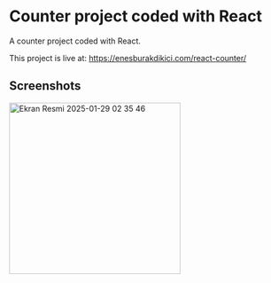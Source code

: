 <h1>Counter project coded with React</h1>

<p>A counter project coded with React.</p>

<p>This project is live at: <a href="https://enesburakdikici.com/react-counter/">https://enesburakdikici.com/react-counter/</a></p>

<h2>Screenshots</h2>

<img width="309" alt="Ekran Resmi 2025-01-29 02 35 46" src="https://github.com/user-attachments/assets/ab0848bf-320c-4bf9-801b-5aef07230fa7" />
